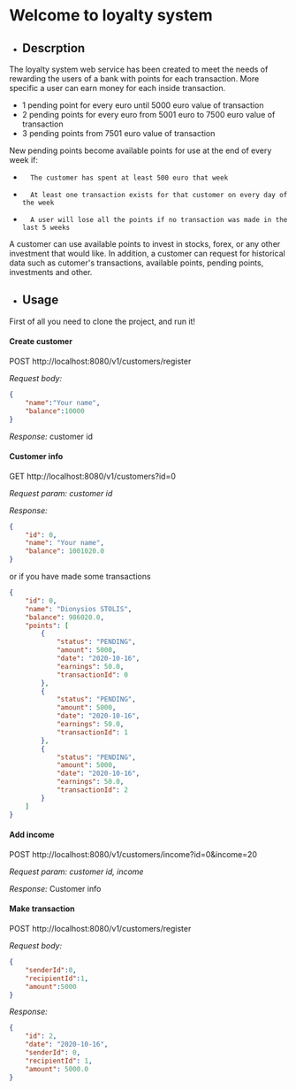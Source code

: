 # Welcome to loyalty system

- ## Descrption

The loyalty system web service has been created to meet the needs of rewarding the users of a bank with points for each transaction. More specific a user can earn money for each inside transaction.

- 1 pending point for every euro until 5000 euro value of transaction
- 2 pending points for every euro from 5001 euro to 7500 euro value of transaction
- 3 pending points from 7501 euro value of transaction

New pending points become  available points for use at the end of every week if:

-       The customer has spent at least 500 euro that week

-       At least one transaction exists for that customer on every day of the week

-       A user will lose all the points if no transaction was made in the last 5 weeks

A customer can use available points to invest in stocks, forex, or any other investment that would like. In addition, a customer can request for historical data such as cutomer's transactions, available points, pending points, investments and other.


- ## Usage

First of all you need to clone the project, and run it!


#### Create customer

POST http://localhost:8080/v1/customers/register

*Request body:*
```json
{
    "name":"Your name",
    "balance":10000
}
```
*Response:* customer id


#### Customer info

GET http://localhost:8080/v1/customers?id=0

*Request param: customer id* 

*Response:*
```json    
{
    "id": 0,
    "name": "Your name",
    "balance": 1001020.0
}
```
or if you have made some transactions
```json
{
    "id": 0,
    "name": "Dionysios STOLIS",
    "balance": 986020.0,
    "points": [
        {
            "status": "PENDING",
            "amount": 5000,
            "date": "2020-10-16",
            "earnings": 50.0,
            "transactionId": 0
        },
        {
            "status": "PENDING",
            "amount": 5000,
            "date": "2020-10-16",
            "earnings": 50.0,
            "transactionId": 1
        },
        {
            "status": "PENDING",
            "amount": 5000,
            "date": "2020-10-16",
            "earnings": 50.0,
            "transactionId": 2
        }
    ]
}
```

#### Add income

POST http://localhost:8080/v1/customers/income?id=0&income=20

*Request param: customer id, income*

*Response:* 
Customer info

#### Make transaction

POST http://localhost:8080/v1/customers/register

*Request body:*
```json
{
    "senderId":0,
    "recipientId":1,
    "amount":5000
}
```
*Response:* 
```json
{
    "id": 2,
    "date": "2020-10-16",
    "senderId": 0,
    "recipientId": 1,
    "amount": 5000.0
}
```
